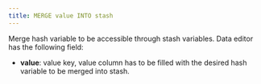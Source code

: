 ```yaml
---
title: MERGE value INTO stash
---
```


Merge hash variable to be accessible through stash variables. Data editor has the following field:

* **value**: value key, value column has to be filled with the desired hash variable to be merged into stash.

